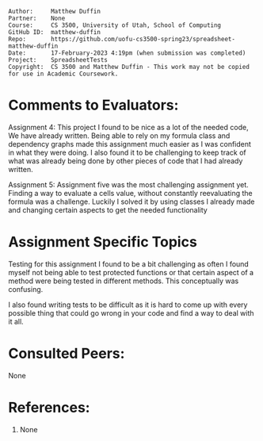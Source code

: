 ﻿```
Author:     Matthew Duffin
Partner:    None
Course:     CS 3500, University of Utah, School of Computing
GitHub ID:  matthew-duffin
Repo:       https://github.com/uofu-cs3500-spring23/spreadsheet-matthew-duffin
Date:       17-February-2023 4:19pm (when submission was completed) 
Project:    SpreadsheetTests
Copyright:  CS 3500 and Matthew Duffin - This work may not be copied for use in Academic Coursework.
```

# Comments to Evaluators:
Assignment 4: This project I found to be nice as a lot of the needed code, We have already written. Being able to rely on my formula class and dependency graphs 
made this assignment much easier as I was confident in what they were doing. I also found it to be challenging to keep track of what was already being done by other pieces of
code that I had already written.

Assignment 5: Assignment five was the most challenging assignment yet. Finding a way to evaluate a cells value,
without constantly reevaluating the formula was a challenge. Luckily I solved it by using classes I already made
and changing certain aspects to get the needed functionality

# Assignment Specific Topics
Testing for this assignment I found to be a bit challenging as often I found myself not being able to test protected
functions or that certain aspect of a method were being tested in different methods. This conceptually was confusing. 

I also found writing tests to be difficult as it is hard to come up with every possible thing that could go wrong in
your code and find a way to deal with it all. 
# Consulted Peers:
None

# References:
1. None